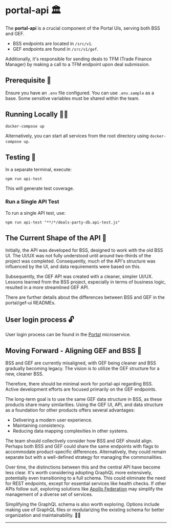 # portal-api 🏛️

The **portal-api** is a crucial component of the Portal UIs, serving both BSS and GEF.

- BSS endpoints are located in `/src/v1`.
- GEF endpoints are found in `/src/v1/gef`.

Additionally, it's responsible for sending deals to TFM (Trade Finance Manager) by making a call to a TFM endpoint upon deal submission.

## Prerequisite 🧩

Ensure you have an `.env` file configured. You can use `.env.sample` as a base. Some sensitive variables must be shared within the team.

## Running Locally 🏃‍♂️

```shell
docker-compose up
```

Alternatively, you can start all services from the root directory using `docker-compose up`.

## Testing 🧪

In a separate terminal, execute:

```shell
npm run api-test
```

This will generate test coverage.

### **Run a Single API Test**

To run a single API test, use:

```shell
npm run api-test "**/*/deals-party-db.api-test.js"
```

## The Current Shape of the API 📐

Initially, the API was developed for BSS, designed to work with the old BSS UI. The UI/UX was not fully understood until around two-thirds of the project was completed. Consequently, much of the API's structure was influenced by the UI, and data requirements were based on this.

Subsequently, the GEF API was created with a cleaner, simpler UI/UX. Lessons learned from the BSS project, especially in terms of business logic, resulted in a more streamlined GEF API.

There are further details about the differences between BSS and GEF in the portal/gef-ui READMEs.

## User login process 🔓

User login process can be found in the [Portal](../portal/README.md) microservice.

## Moving Forward - Aligning GEF and BSS 🚀

BSS and GEF are currently misaligned, with GEF being cleaner and BSS gradually becoming legacy. The vision is to utilize the GEF structure for a new, cleaner BSS.

Therefore, there should be minimal work for portal-api regarding BSS. Active development efforts are focused primarily on the GEF endpoints.

The long-term goal is to use the same GEF data structure in BSS, as these products share many similarities. Using the GEF UI, API, and data structure as a foundation for other products offers several advantages:

- Delivering a modern user experience.
- Maintaining consistency.
- Reducing data mapping complexities in other systems.

The team should collectively consider how BSS and GEF should align. Perhaps both BSS and GEF could share the same endpoints with flags to accommodate product-specific differences. Alternatively, they could remain separate but with a well-defined strategy for managing the commonalities.

Over time, the distinctions between this and the central API have become less clear. It's worth considering adopting GraphQL more extensively, potentially even transitioning to a full schema. This could eliminate the need for REST endpoints, except for essential services like health checks. If other APIs follow suit, exploring solutions like [Apollo Federation](https://www.apollographql.com/docs/federation/) may simplify the management of a diverse set of services.

Simplifying the GraphQL schema is also worth exploring. Options include making use of GraphQL files or modularizing the existing schema for better organization and maintainability. 🧩🚀

---
